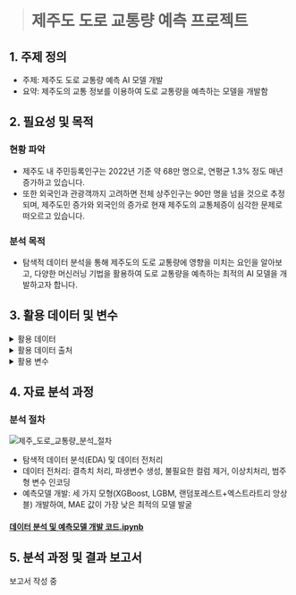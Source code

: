 > # 제주도 도로 교통량 예측 프로젝트

## 1. 주제 정의
* 주제: 제주도 도로 교통량 예측 AI 모델 개발
* 요약: 제주도의 교통 정보를 이용하여 도로 교통량을 예측하는 모델을 개발함

## 2. 필요성 및 목적
### 현황 파악
* 제주도 내 주민등록인구는 2022년 기준 약 68만 명으로, 연평균 1.3% 정도 매년 증가하고 있습니다.
* 또한 외국인과 관광객까지 고려하면 전체 상주인구는 90만 명을 넘을 것으로 추정되며, 제주도민 증가와 외국인의 증가로 현재 제주도의 교통체증이 심각한 문제로 떠오르고 있습니다.

### 분석 목적
* 탐색적 데이터 분석을 통해 제주도의 도로 교통량에 영향을 미치는 요인을 알아보고, 다양한 머신러닝 기법을 활용하여 도로 교통량을 예측하는 최적의 AI 모델을 개발하고자 합니다.

## 3. 활용 데이터 및 변수

<details>
<summary>활용 데이터</summary>
<div markdown="1">       

* train 데이터(.csv)  
-2022년 8월 이전 데이터만 존재 (단, 날짜가 모두 연속적이지 않음)  
-4,701,217개의 데이터  
-id: 샘플별 고유 id  
-target: 도로의 차량 평균 속도(km)  

|id|base_date|day_of_week|base_hour|lane_count|road_rating|road_name|multi_linked|connect_code|maximum_speed_limit|vehicle_restricted|weight_restricted|height_restricted|road_type|start_node_name|start_latitude|start_longitude|start_turn_restricted|end_node_name|end_latitude|end_longitude|end_turn_restricted|target|
|------|---|---|---|---|---|---|---|---|---|---|---|---|---|---|----|---|---|---|---|---|---|---|
|TRAIN_0000000|20220623|목|17|1|106|지방도1112호선|0|0|60.0|0|32400|0|3|제3교래교|33.427747|126.662612|없음|제3교래교|33.427749|126.662335|없음|52.0|
|TRAIN_0000001|20220728|목|21|2|103|일반국도11호선|0|0|60.0|0|0|0|0|광양사거리|33.500730|126.529107|있음|KAL사거리|33.504811|126.526240|없음|30.0|
|TRAIN_0000002|20211010|일|7|2|103|일반국도16호선|0|0|80.0|0|0|0|0|창고천교|33.279145|126.368598|없음|상창육교|33.280072|126.362147|없음|61.0|
|...|...|...|...|...|...|...|...|...|...|...|...|...|...|...|...|...|...|...|...|...|...|...|
  
* test 데이터(.csv)  
-2022년 8월 데이터만 존재 (단, 날짜가 모두 연속적이지 않음)  
-291,241개의 데이터  

|id|base_date|day_of_week|base_hour|lane_count|road_rating|road_name|multi_linked|connect_code|maximum_speed_limit|vehicle_restricted|weight_restricted|height_restricted|road_type|start_node_name|start_latitude|start_longitude|start_turn_restricted|end_node_name|end_latitude|end_longitude|end_turn_restricted|
|------|---|---|---|---|---|---|---|---|---|---|---|---|---|---|----|---|---|---|---|---|---|
|TEST_000000|20220825|목|17|3|107|연삼로|0|0|70.0|0|0|0|0|산지2교|33.499427|126.541298|없음|제주은행사거리|33.500772|126.543837|있음|
|TEST_000001|20220809|화|12|2|103|일반국도12호선|0|0|70.0|0|0|0|3|중문입구|33.33.258507|126.427003|없음|관광단지입구|33.258119|126.415840|없음|
|TEST_000002|20220805|금|2|1|103|일반국도16호선|0|0|60.0|0|0|0|0|도순3교|33.258960|126.476508|없음|도순2교|33.259206|126.474687|없음|
|...|...|...|...|...|...|...|...|...|...|...|...|...|...|...|...|...|...|...|...|...|...|

</div>
</details>


<details>
<summary>활용 데이터 출처</summary>
<div markdown="1">       

* [DACON - 제주도 도로 교통량 예측 AI 경진대회](https://dacon.io/competitions/official/235985/data)

</div>
</details>

<details>
<summary>활용 변수</summary>
<div markdown="1">

|변수명|변수 설명|
|----|----------|
|id|아이디|
|base_date|날짜|
|day_of_week|요일|
|base_hour|시간대|
|road_in_use|도로사용여부|
|lane_count|차로수|
|road_rating|도로등급|
|multi_linked|중용구간 여부|
|connect_code|연결로 코드|
|maximum_speed_limit|최고속도제한|
|weight_restricted|통과제한하중|
|height_restricted|통과제한높이|
|road_type|도로유형|
|start_latitude|시작지점의 위도|
|start_longitude|시작지점의 경도|
|start_turn_restricted|시작 지점의 회전제한 유무|
|end_latitude|도착지점의 위도|
|end_longitude|도착지점의 경도|
|end_turn_restricted|도작지점의 회전제한 유무|
|road_name|도로명|
|start_node_name|시작지점명|
|end_node_name|도착지점명|
|vehicle_restricted|통과제한차량|
|target|평균속도(km)|


</div>
</details>
  
  
  
## 4. 자료 분석 과정  

### 분석 절차  
![제주_도로_교통량_분석_절차](https://user-images.githubusercontent.com/118996664/208552474-d2fc3348-3a73-4519-aec8-726edeeffec0.png)  

* 탐색적 데이터 분석(EDA) 및 데이터 전처리  
* 데이터 전처리: 결측치 처리, 파생변수 생성, 불필요한 컬럼 제거, 이상치처리, 범주형 변수 인코딩  
* 예측모델 개발: 세 가지 모형(XGBoost, LGBM, 랜덤포레스트+엑스트라트리 앙상블) 개발하여, MAE 값이 가장 낮은 최적의 모델 발굴  

#### [데이터 분석 및 예측모델 개발 코드.ipynb](https://github.com/jiazzang/Project_2022_jeju_traffic_volume_data_analysis/blob/main/%EB%8D%B0%EC%9D%B4%ED%84%B0_%EC%A0%84%EC%B2%98%EB%A6%AC_%EB%B0%8F_%EB%AA%A8%EB%8D%B8_%EA%B0%9C%EB%B0%9C.ipynb) 

## 5. 분석 과정 및 결과 보고서  
보고서 작성 중
